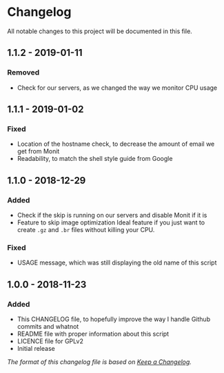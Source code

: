 # Changelog
All notable changes to this project will be documented in this file.

## 1.1.2 - 2019-01-11
### Removed
- Check for our servers, as we changed the way we monitor CPU usage

## 1.1.1 - 2019-01-02
### Fixed
- Location of the hostname check, to decrease the amount of email we get from Monit
- Readability, to match the shell style guide from Google

## 1.1.0 - 2018-12-29
### Added
- Check if the skip is running on our servers and disable Monit if it is
- Feature to skip image optimization
  Ideal feature if you just want to create `.gz` and `.br` files without killing
  your CPU.

### Fixed
- USAGE message, which was still displaying the old name of this script

## 1.0.0 - 2018-11-23
### Added
- This CHANGELOG file, to hopefully improve the way I handle Github commits and whatnot
- README file with proper information about this script
- LICENCE file for GPLv2
- Initial release

*The format of this changelog file is based on [Keep a Changelog](https://keepachangelog.com/en/1.0.0/).*
